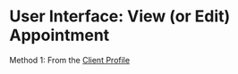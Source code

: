 # User Interface: View (or Edit) Appointment

Method 1: From the [Client Profile](../client-profile/index.md)